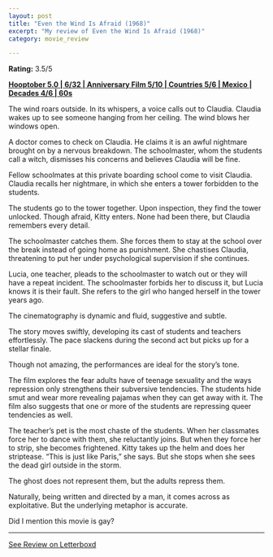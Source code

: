 ```yaml
---
layout: post
title: "Even the Wind Is Afraid (1968)"
excerpt: "My review of Even the Wind Is Afraid (1968)"
category: movie_review

---
```


**Rating:** 3.5/5

<b><a href="https://boxd.it/pRFMi/detail">Hooptober 5.0 | 6/32 | Anniversary Film 5/10 | Countries 5/6 | Mexico | Decades 4/6 | 60s</a></b>

The wind roars outside. In its whispers, a voice calls out to Claudia. Claudia wakes up to see someone hanging from her ceiling. The wind blows her windows open.

A doctor comes to check on Claudia. He claims it is an awful nightmare brought on by a nervous breakdown. The schoolmaster, whom the students call a witch, dismisses his concerns and believes Claudia will be fine.

Fellow schoolmates at this private boarding school come to visit Claudia. Claudia recalls her nightmare, in which she enters a tower forbidden to the students.

The students go to the tower together. Upon inspection, they find the tower unlocked. Though afraid, Kitty enters. None had been there, but Claudia remembers every detail.

The schoolmaster catches them. She forces them to stay at the school over the break instead of going home as punishment. She chastises Claudia, threatening to put her under psychological supervision if she continues.

Lucia, one teacher, pleads to the schoolmaster to watch out or they will have a repeat incident. The schoolmaster forbids her to discuss it, but Lucia knows it is their fault. She refers to the girl who hanged herself in the tower years ago.

The cinematography is dynamic and fluid, suggestive and subtle.

The story moves swiftly, developing its cast of students and teachers effortlessly. The pace slackens during the second act but picks up for a stellar finale.

Though not amazing, the performances are ideal for the story’s tone.

The film explores the fear adults have of teenage sexuality and the ways repression only strengthens their subversive tendencies. The students hide smut and wear more revealing pajamas when they can get away with it. The film also suggests that one or more of the students are repressing queer tendencies as well.

The teacher’s pet is the most chaste of the students. When her classmates force her to dance with them, she reluctantly joins. But when they force her to strip, she becomes frightened. Kitty takes up the helm and does her striptease. “This is just like Paris,” she says. But she stops when she sees the dead girl outside in the storm.

The ghost does not represent them, but the adults repress them.

Naturally, being written and directed by a man, it comes across as exploitative. But the underlying metaphor is accurate.

Did I mention this movie is gay?

<hr>

[See Review on Letterboxd](https://boxd.it/6dSJu9)

